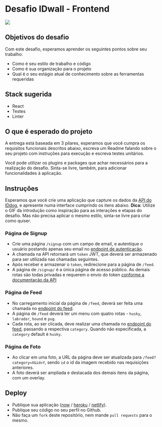 # Desafio IDwall - Frontend

<img src="https://github.com/idwall/desafios-iddog/blob/master/frontend/media/id-dog.gif?raw=true" />

## Objetivos do desafio

Com este desafio, esperamos aprender os seguintes pontos sobre seu trabalho:

* Como é seu estilo de trabalho e código
* Como é sua organização para o projeto
* Qual é o seu estágio atual de conhecimento sobre as ferramentas requeridas

## Stack sugerida

* React
* Testes
* Linter

## O que é esperado do projeto

A entrega está baseada em 3 pilares, esperamos que você cumpra os requisitos funcionais descritos abaixo, escreva um Readme falando sobre o seu projeto com instruções para execução e escreva testes unitários.

Você pode utilizar os plugins e packages que achar necessários para a realização do desafio.
Sinta-se livre, também, para adicionar funcionalidades à aplicação.

## Instruções

Esperamos que você crie uma aplicação que capture os dados da [API do IDdog](https://api-iddog.idwall.co), e apresente numa interface cumprindo os itens abaixo.
**Dica:** Utilize o GIF da introdução como inspiração para as interações e etapas do desafio. Mas não precisa aplicar o mesmo estilo, sinta-se livre para criar como quiser.

### Página de Signup

* Crie uma página `/signup` com um campo de email, e autentique o usuário postando apenas seu email no [endpoint de autenticação](https://api-iddog.idwall.co/signup).
* A chamada na API retornará um `token` JWT, que deverá ser armazenado para ser utilizada nas chamadas seguintes.
* Após receber e armazenar o `token`, redirecione para a página de `/feed`. 
* A página de `/signup/` é a única página de acesso público. As demais rotas são todas privadas e requerem o envio do token [conforme a documentação da API](https://github.com/idwall/desafios-iddog)

### Página de Feed

* No carregamento inicial da página de `/feed`, deverá ser feita uma chamada no [endpoint do feed](https://api-iddog.idwall.co/feed).
* A página de `/feed` deverá ter um menu com quatro rotas - `husky`, `labrador`, `hound` e `pug`.
* Cada rota, ao ser clicada, deve realizar uma chamada no [endpoint do feed](https://api-iddog.idwall.co/feed), passando a respectiva `category`. Quando não especificada, a `category` default é `husky`.

### Página de Foto

* Ao clicar em uma foto, a URL da página deve ser atualizada para `/feed?category=X&id=Y`, sendo `id` o id da imagem recebido nas requisições anteriores.
* A foto deverá ser ampliada e destacada dos demais itens da página, com um overlay. 

## Deploy

* Publique sua aplicação ([now](https://zeit.co/now) / [heroku](https://www.heroku.com/) / [netlify](https://www.netlify.com/)).
* Publique seu código no seu perfil no Github.
* Não faça um `fork` deste repositório, nem mande `pull requests` para o mesmo. 